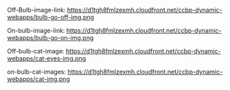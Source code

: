 Off-Bulb-image-link:
https://d1tgh8fmlzexmh.cloudfront.net/ccbp-dynamic-webapps/bulb-go-off-img.png

On-bulb-image-link:
https://d1tgh8fmlzexmh.cloudfront.net/ccbp-dynamic-webapps/bulb-go-on-img.png

Off-bulb-cat-image:
https://d1tgh8fmlzexmh.cloudfront.net/ccbp-dynamic-webapps/cat-eyes-img.png

on-bulb-cat-images:
https://d1tgh8fmlzexmh.cloudfront.net/ccbp-dynamic-webapps/cat-img.png
